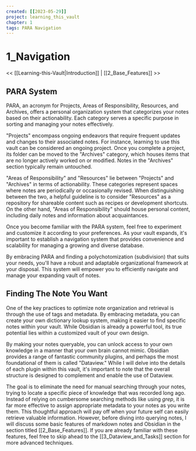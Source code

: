 ```yaml
---
created: [[2023-05-29]]
project: learning_this_vault
chapter: 1
tags: PARA Navigation
---
```

# 1_Navigation
<< [[Learning-this-Vault|Introduction]] | [[2_Base_Features]] >>

## PARA System

PARA, an acronym for Projects, Areas of Responsibility, Resources, and Archives, offers a personal organization system that categorizes your notes based on their actionability. Each category serves a specific purpose in sorting and managing your notes effectively.

"Projects" encompass ongoing endeavors that require frequent updates and changes to their associated notes. For instance, learning to use this vault can be considered an ongoing project. Once you complete a project, its folder can be moved to the "Archives" category, which houses items that are no longer actively worked on or modified. Notes in the "Archives" section typically remain untouched.

"Areas of Responsibility" and "Resources" lie between "Projects" and "Archives" in terms of actionability. These categories represent spaces where notes are periodically or occasionally revised. When distinguishing between the two, a helpful guideline is to consider "Resources" as a repository for shareable content such as recipes or development shortcuts. On the other hand, "Areas of Responsibility" should house personal content, including daily notes and information about acquaintances.

Once you become familiar with the PARA system, feel free to experiment and customize it according to your preferences. As your vault expands, it's important to establish a navigation system that provides convenience and scalability for managing a growing and diverse database.

By embracing PARA and finding a polychotomization (subdivision) that suits your needs, you'll have a robust and adaptable organizational framework at your disposal. This system will empower you to efficiently navigate and manage your expanding vault of notes.

## Finding The Note You Want

One of the key practices to optimize note organization and retrieval is through the use of tags and metadata. By embracing metadata, you can create your own dictionary lookup system, making it easier to find specific notes within your vault. While Obsidian is already a powerful tool, its true potential lies within a customized vault of your own design.

By making your notes queryable, you can unlock access to your own knowledge in a manner that your own brain cannot mimic. Obsidian provides a range of fantastic community plugins, and perhaps the most foundational of them is called "Dataview." While I will delve into the details of each plugin within this vault, it's important to note that the overall structure is designed to complement and enable the use of Dataview.

The goal is to eliminate the need for manual searching through your notes, trying to locate a specific piece of knowledge that was recorded long ago. Instead of relying on cumbersome searching methods like using _grep_, it is far more effective to assign appropriate metadata to your notes as you write them. This thoughtful approach will pay off when your future self can easily retrieve valuable information. However, before diving into querying notes, I will discuss some basic features of markdown notes and Obsidian in the section titled [[2_Base_Features]]. If you are already familiar with these features, feel free to skip ahead to the [[3_Dataview_and_Tasks]] section for more advanced techniques.
